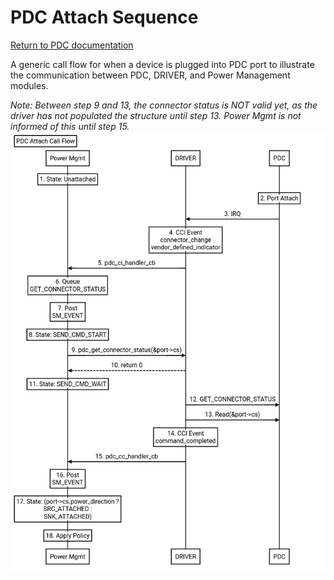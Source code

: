 # PDC Attach Sequence

[Return to PDC documentation](../pdc.md)

A generic call flow for when a device is plugged into PDC port to illustrate
the communication between PDC, DRIVER, and Power Management modules.

*Note: Between step 9 and 13, the connector status is NOT valid yet, as the driver
 has not populated the structure until step 13.  Power Mgmt is not informed of this
 until step 15.*
![PDC Attach Sequence](pdc_attach_sequence.png)
